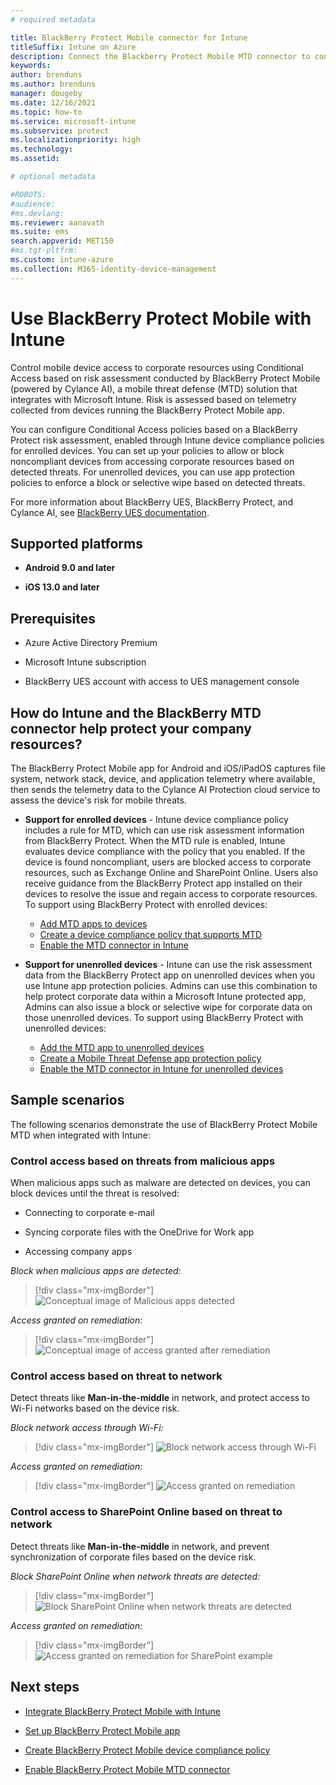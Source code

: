 ```yaml
---
# required metadata

title: BlackBerry Protect Mobile connector for Intune
titleSuffix: Intune on Azure
description: Connect the Blackberry Protect Mobile MTD connector to control mobile device access to your corporate resources.
keywords:
author: brenduns
ms.author: brenduns
manager: dougeby
ms.date: 12/16/2021
ms.topic: how-to
ms.service: microsoft-intune
ms.subservice: protect
ms.localizationpriority: high
ms.technology:
ms.assetid:  

# optional metadata

#ROBOTS:
#audience:
#ms.devlang:
ms.reviewer: aanavath
ms.suite: ems
search.appverid: MET150
#ms.tgt-pltfrm:
ms.custom: intune-azure
ms.collection: M365-identity-device-management
---
```


# Use BlackBerry Protect Mobile with Intune

Control mobile device access to corporate resources using Conditional Access based on risk assessment conducted by BlackBerry Protect Mobile (powered by Cylance AI), a mobile threat defense (MTD) solution that integrates with Microsoft Intune. Risk is assessed based on telemetry collected from devices running the BlackBerry Protect Mobile app.

You can configure Conditional Access policies based on a BlackBerry Protect risk assessment, enabled through Intune device compliance policies for enrolled devices. You can set up your policies to allow or block noncompliant devices from accessing corporate resources based on detected threats. For unenrolled devices, you can use app protection policies to enforce a block or selective wipe based on detected threats.  

For more information about BlackBerry UES, BlackBerry Protect, and Cylance AI, see [BlackBerry UES documentation](https://docs.blackberry.com/unified-endpoint-security/blackberry-ues).  

## Supported platforms

- **Android 9.0 and later**

- **iOS 13.0 and later**

## Prerequisites

- Azure Active Directory Premium

- Microsoft Intune subscription

- BlackBerry UES account with access to UES management console 

## How do Intune and the BlackBerry MTD connector help protect your company resources?

The BlackBerry Protect Mobile app for Android and iOS/iPadOS captures file system, network stack, device, and application telemetry where available, then sends the telemetry data to the Cylance AI Protection cloud service to assess the device's risk for mobile threats.

- **Support for enrolled devices** - Intune device compliance policy includes a rule for MTD, which can use risk assessment information from BlackBerry Protect. When the MTD rule is enabled, Intune evaluates device compliance with the policy that you enabled. If the device is found noncompliant, users are blocked access to corporate resources, such as Exchange Online and SharePoint Online. Users also receive guidance from the BlackBerry Protect app installed on their devices to resolve the issue and regain access to corporate resources. To support using BlackBerry Protect with enrolled devices:
  - [Add MTD apps to devices](../protect/mtd-apps-ios-app-configuration-policy-add-assign.md)
  - [Create a device compliance policy that supports MTD](../protect/mtd-device-compliance-policy-create.md)
  - [Enable the MTD connector in Intune](../protect/mtd-connector-enable.md)

- **Support for unenrolled devices** - Intune can use the risk assessment data from the BlackBerry Protect app on unenrolled devices when you use Intune app protection policies. Admins can use this combination to help protect corporate data within a Microsoft Intune protected app, Admins can also issue a block or selective wipe for corporate data on those unenrolled devices. To support using BlackBerry Protect with unenrolled devices:

  - [Add the MTD app to unenrolled devices](../protect/mtd-add-apps-unenrolled-devices.md)
  - [Create a Mobile Threat Defense app protection policy](../protect/mtd-app-protection-policy.md)
  - [Enable the MTD connector in Intune for unenrolled devices](../protect/mtd-enable-unenrolled-devices.md)
  
## Sample scenarios

The following scenarios demonstrate the use of BlackBerry Protect Mobile MTD when integrated with Intune:

### Control access based on threats from malicious apps

When malicious apps such as malware are detected on devices, you can block devices until the threat is resolved:

- Connecting to corporate e-mail

- Syncing corporate files with the OneDrive for Work app

- Accessing company apps

*Block when malicious apps are detected:*

> [!div class="mx-imgBorder"]
> ![Conceptual image of Malicious apps detected](./media/blackberry-mobile-threat-defense-connector/blackberry-malicious-apps-blocked.png)

*Access granted on remediation:*

> [!div class="mx-imgBorder"]
> ![Conceptual image of access granted after remediation](./media/blackberry-mobile-threat-defense-connector/blackberry-malicious-apps-unblocked.png)

### Control access based on threat to network

Detect threats like **Man-in-the-middle** in network, and protect access to Wi-Fi networks based on the device risk.

*Block network access through Wi-Fi:*

> [!div class="mx-imgBorder"]
> ![Block network access through Wi-Fi](./media/blackberry-mobile-threat-defense-connector/blackberry-network-wifi-blocked.png)

*Access granted on remediation:*

> [!div class="mx-imgBorder"]
> ![Access granted on remediation](./media/blackberry-mobile-threat-defense-connector/blackberry-network-wifi-unblocked.png)

### Control access to SharePoint Online based on threat to network

Detect threats like **Man-in-the-middle** in network, and prevent synchronization of corporate files based on the device risk.

*Block SharePoint Online when network threats are detected:*

> [!div class="mx-imgBorder"]
> ![Block SharePoint Online when network threats are detected](./media/blackberry-mobile-threat-defense-connector/blackberry-network-spo-blocked.png)

*Access granted on remediation:*

> [!div class="mx-imgBorder"]
> ![Access granted on remediation for SharePoint example](./media/blackberry-mobile-threat-defense-connector/blackberry-network-spo-unblocked.png)  

## Next steps

- [Integrate BlackBerry Protect Mobile with Intune](blackberry-mtd-connector-integration.md)

- [Set up BlackBerry Protect Mobile app](mtd-apps-ios-app-configuration-policy-add-assign.md)

- [Create BlackBerry Protect Mobile device compliance policy](mtd-device-compliance-policy-create.md)

- [Enable BlackBerry Protect Mobile MTD connector](mtd-connector-enable.md)  
